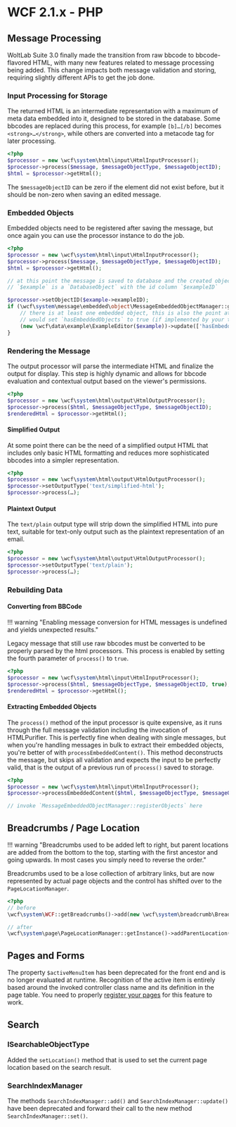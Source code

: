 # WCF 2.1.x - PHP

## Message Processing

WoltLab Suite 3.0 finally made the transition from raw bbcode to bbcode-flavored HTML, with many new features related to message processing being added. This change impacts both message validation and storing, requiring slightly different APIs to get the job done.

### Input Processing for Storage

The returned HTML is an intermediate representation with a maximum of meta data embedded into it, designed to be stored in the database. Some bbcodes are replaced during this process, for example `[b]…[/b]` becomes `<strong>…</strong>`, while others are converted into a metacode tag for later processing.

```php
<?php
$processor = new \wcf\system\html\input\HtmlInputProcessor();
$processor->process($message, $messageObjectType, $messageObjectID);
$html = $processor->getHtml();
```

The `$messageObjectID` can be zero if the element did not exist before, but it should be non-zero when saving an edited message.

### Embedded Objects

Embedded objects need to be registered after saving the message, but once again you can use the processor instance to do the job.

```php
<?php
$processor = new \wcf\system\html\input\HtmlInputProcessor();
$processor->process($message, $messageObjectType, $messageObjectID);
$html = $processor->getHtml();

// at this point the message is saved to database and the created object
// `$example` is a `DatabaseObject` with the id column `$exampleID`

$processor->setObjectID($example->exampleID);
if (\wcf\system\message\embedded\object\MessageEmbeddedObjectManager::getInstance()->registerObjects($processor)) {
    // there is at least one embedded object, this is also the point at which you
    // would set `hasEmbeddedObjects` to true (if implemented by your type)
    (new \wcf\data\example\ExampleEditor($example))->update(['hasEmbeddedObjects' => 1]);
}
```

### Rendering the Message

The output processor will parse the intermediate HTML and finalize the output for display. This step is highly dynamic and allows for bbcode evaluation and contextual output based on the viewer's permissions.

```php
<?php
$processor = new \wcf\system\html\output\HtmlOutputProcessor();
$processor->process($html, $messageObjectType, $messageObjectID);
$renderedHtml = $processor->getHtml();
```

#### Simplified Output

At some point there can be the need of a simplified output HTML that includes only basic HTML formatting and reduces more sophisticated bbcodes into a simpler representation.

```php
<?php
$processor = new \wcf\system\html\output\HtmlOutputProcessor();
$processor->setOutputType('text/simplified-html');
$processor->process(…);
```

#### Plaintext Output

The `text/plain` output type will strip down the simplified HTML into pure text, suitable for text-only output such as the plaintext representation of an email.

```php
<?php
$processor = new \wcf\system\html\output\HtmlOutputProcessor();
$processor->setOutputType('text/plain');
$processor->process(…);
```

### Rebuilding Data

#### Converting from BBCode

!!! warning "Enabling message conversion for HTML messages is undefined and yields unexpected results."

Legacy message that still use raw bbcodes must be converted to be properly parsed by the html processors. This process is enabled by setting the fourth parameter of `process()` to `true`.

```php
<?php
$processor = new \wcf\system\html\input\HtmlInputProcessor();
$processor->process($html, $messageObjectType, $messageObjectID, true);
$renderedHtml = $processor->getHtml();
```

#### Extracting Embedded Objects

The `process()` method of the input processor is quite expensive, as it runs through the full message validation including the invocation of HTMLPurifier. This is perfectly fine when dealing with single messages, but when you're handling messages in bulk to extract their embedded objects, you're better of with `processEmbeddedContent()`. This method deconstructs the message, but skips all validation and expects the input to be perfectly valid, that is the output of a previous run of `process()` saved to storage.

```php
<?php
$processor = new \wcf\system\html\input\HtmlInputProcessor();
$processor->processEmbeddedContent($html, $messageObjectType, $messageObjectID);

// invoke `MessageEmbeddedObjectManager::registerObjects` here
```

## Breadcrumbs / Page Location

!!! warning "Breadcrumbs used to be added left to right, but parent locations are added from the bottom to the top, starting with the first ancestor and going upwards. In most cases you simply need to reverse the order."

Breadcrumbs used to be a lose collection of arbitrary links, but are now represented by actual page objects and the control has shifted over to the `PageLocationManager`.

```php
<?php
// before
\wcf\system\WCF::getBreadcrumbs()->add(new \wcf\system\breadcrumb\Breadcrumb('title', 'link'));

// after
\wcf\system\page\PageLocationManager::getInstance()->addParentLocation($pageIdentifier, $pageObjectID, $object);
```

## Pages and Forms

The property `$activeMenuItem` has been deprecated for the front end and is no longer evaluated at runtime. Recognition of the active item is entirely based around the invoked controller class name and its definition in the page table. You need to properly [register your pages](package_pip_page.md) for this feature to work.

## Search

### ISearchableObjectType

Added the `setLocation()` method that is used to set the current page location based on the search result.

### SearchIndexManager

The methods `SearchIndexManager::add()` and `SearchIndexManager::update()` have been deprecated and forward their call to the new method `SearchIndexManager::set()`.
